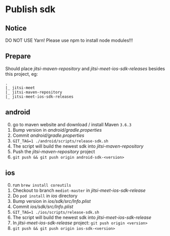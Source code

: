 # Publish sdk

## Notice
DO NOT USE Yarn! Please use npm to install node modules!!!

## Prepare
Should place _jitsi-maven-repository_ and _jitsi-meet-ios-sdk-releases_ besides this project, eg:
```
.
|_ jitsi-meet
|_ jitsi-maven-repository
|_ jitsi-meet-ios-sdk-releases
```

## android
0. go to maven website and download / install Maven `3.6.3`
1. Bump version in _android/gradle.properties_
2. Commit _android/gradle.properties_
3. `GIT_TAG=1 ./android/scripts/release-sdk.sh`
4. The script will build the newest sdk into _jitsi-maven-repository_
5. Push the _jitsi-maven-repository_ project
6. `git push && git push origin android-sdk-<version>`

## ios
0. run `brew install coreutils`
1. Checkout to branch `mediot-master` in _jitsi-meet-ios-sdk-release_
2. Do `pod install` in _ios_ directory
3. Bump version in _ios/sdk/src/Info.plist_
4. Commit _ios/sdk/src/Info.plist_
5. `GIT_TAG=1 ./ios/scripts/release-sdk.sh`
6. The script will build the newest sdk into _jitsi-meet-ios-sdk-release_
7. In _jitsi-meet-ios-sdk-release_ project: `git push origin <version>`
8. `git push && git push origin ios-sdk-<version>`
